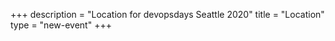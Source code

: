 +++
description = "Location for devopsdays Seattle 2020"
title = "Location"
type = "new-event"
+++
<!-- Uncomment this only if you have set the coordinates for your location in the config yaml. Get Latitude and Longitude of a Point: http://itouchmap.com/latlong.html -->
<!-- {{< event_map >}} -->